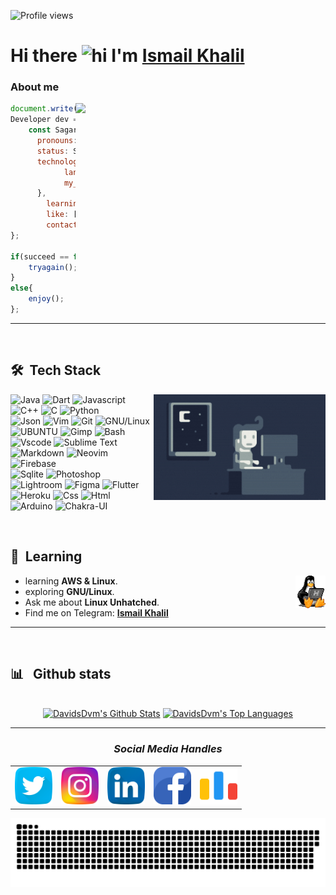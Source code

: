 ![Profile views](https://gpvc.arturio.dev/ShahriarShafin?v=3)

# Hi there <img src="https://user-images.githubusercontent.com/1303154/88677602-1635ba80-d120-11ea-84d8-d263ba5fc3c0.gif" width="28px" alt="hi"> I'm [Ismail Khalil](https://www.linkedin.com/in/ismail-khalil/)


### About me 

<img align='right' src="https://media.giphy.com/media/l0HlTy9x8FZo0XO1i/giphy.gif" width="400">

```js
document.write("Hello World!");
Developer dev = new Developer(ismail khalil);
    const Sagar = {
      pronouns: "he" | "his",
      status: Student,
      technologies:{
            language: [ Python, java, C++ ],
            my_libraries: [AWS, Linux --> Ubuntu, CLI ]
      },
        learning: [ Linux, AWS ],
        like: [ movies, music, cycling ],
        contact: ismail.k.aiub@gmail.com
};

if(succeed == false){
    tryagain();
}
else{
    enjoy();
};
```

---

<br/>


## 🛠 &nbsp;Tech Stack


<img width="275" alt="Night Coding" src="https://github.com/ismail-cs/ismail-cs/blob/main/images/Night-Coding.gif" align="right"/>

![Java](https://img.shields.io/badge/Java-ED8B00?style=flat&logo=java&logoColor=white)
![Dart](https://img.shields.io/badge/Dart-0175C2?style=flat&logo=dart&logoColor=white)
![Javascript](https://img.shields.io/badge/JavaScript-323330?style=flat&logo=javascript&logoColor=F7DF1E)
![C++](https://img.shields.io/badge/C%2B%2B-00599C?style=flat&logo=c%2B%2B&logoColor=white)
![C](https://img.shields.io/badge/C-00599C?style=flat&logo=c&logoColor=white)
![Python](https://img.shields.io/badge/Python-FFD43B?style=flat&logo=python&logoColor=darkgreen)\
![Json](https://img.shields.io/badge/json-5E5C5C?style=flat&logo=json&logoColor=white)
![Vim](https://img.shields.io/badge/-Vim-167F53?style=flat&logo=Vim&ligoColor=black)
![Git](https://img.shields.io/badge/GIT-E44C30?style=flat&logo=git&logoColor=white)
![GNU/Linux](https://img.shields.io/badge/Linux-FCC624?style=flat&logo=linux&logoColor=black)
![UBUNTU](https://img.shields.io/badge/UBUNTU-E44C30?style=flat&logo=ubuntu&logoColor=white)
![Gimp](https://img.shields.io/badge/gimp-5C5543?style=flat&logo=gimp&logoColor=white)
![Bash](https://img.shields.io/badge/GNU%20Bash-4EAA25?style=flat&logo=GNU%20Bash&logoColor=white)\
![Vscode](https://img.shields.io/badge/Visual_Studio_Code-0078D4?style=flat&logo=visual%20studio%20code&logoColor=white)
![Sublime Text](https://img.shields.io/badge/sublime_text-%23575757.svg?&style=flat&logo=sublime-text&logoColor=important)
![Markdown](https://img.shields.io/badge/Markdown-000000?style=flat&logo=markdown&logoColor=white)
![Neovim](https://img.shields.io/badge/NeoVim-%2357A143.svg?&style=flat&logo=neovim&logoColor=white)
![Firebase](https://img.shields.io/badge/firebase-ffca28?style=flat&logo=firebase&logoColor=black)\
![Sqlite](https://img.shields.io/badge/SQLite-07405E?style=flat&logo=sqlite&logoColor=white)
![Photoshop](https://img.shields.io/badge/Adobe%20Photoshop-31A8FF?style=flat&logo=Adobe%20Photoshop&logoColor=black)
![Lightroom](https://img.shields.io/badge/Adobe%20Lightroom-31A8FF?style=flat&logo=Adobe%20Lightroom&logoColor=white)
![Figma](https://img.shields.io/badge/Figma-F24E1E?style=flat&logo=figma&logoColor=white)
![Flutter](https://img.shields.io/badge/Flutter-02569B?style=flat&logo=flutter&logoColor=white)\
![Heroku](https://img.shields.io/badge/Heroku-430098?style=flat&logo=heroku&logoColor=white)
![Css](https://img.shields.io/badge/CSS3-1572B6?style=flat&logo=css3&logoColor=white)
![Html](https://img.shields.io/badge/HTML5-E34F26?style=flat&logo=html5&logoColor=white)
![Arduino](https://img.shields.io/badge/-Arduino-FFCF02?style=flat&logo=Arduino&ligoColor=black)
![Chakra-UI](https://img.shields.io/badge/Chakra--UI-319795?style=flat&logo=chakra-ui&logoColor=white)

<br/>

## 📖 &nbsp;Learning

- learning **AWS & Linux**. 
<img width="10%" align="right" alt="Github Image" src="https://github.com/ismail-cs/ismail-cs/blob/main/images/tux-linux-penguin.gif?raw=true" /><br>
- exploring **GNU/Linux**. <br>
- Ask me about **Linux Unhatched**. <br>
- Find me on Telegram: **[Ismail Khalil](https://t.me/ismail_cs)**<br>

---



<br/>

## 📊 &nbsp; Github stats

<!-- Bassed on: https://github.com/anuraghazra/github-readme-stats -->
<p align="center">
  <br/>
  <a href="https://github.com/ismail-cs/readme-stats"><img alt="DavidsDvm's Github Stats" src="https://github-readme-stats.vercel.app/api/?username=DavidsDvm&show_icons=true&count_private=true&theme=react&bg_color=1F222E&title_color=7cebf5&icon_color=2d7de4&show_icons=true&border_color=7cebf5&border_radius=10" height="192px"/></a>
  <a href="https://github.com/ismail-cs/readme-stats"><img alt="DavidsDvm's Top Languages" src="https://github-readme-stats.vercel.app/api/top-langs/?username=DavidsDvm&langs_count=8&layout=compact&theme=react&bg_color=1F222E&title_color=7cebf5&icon_color=2d7de4&show_icons=true&border_color=7cebf5&border_radius=10" height="192px"/></a>
  <br/>
  
</p>

---

<h3 align='center'><i>Social Media Handles</i></h3>
<p align='center'>
 
<table width="100" align='center'>
<tr>
    <td align='center' width="60">
        <a href="https://twitter.com/ismail__khalil_"><img src="https://github.com/ismail-cs/ismail-cs/blob/main/icons/twitter.png"></a>
    </td>
    <td align='center' width="60">
        <a href="https://www.instagram.com/ismail__khalil__/"><img src="https://github.com/ismail-cs/ismail-cs/blob/main/icons/instagram.png"></a>
    </td>
    <td align='center' width="60">
        <a href="https://www.linkedin.com/in/ismail-khalil/"><img src="https://github.com/ismail-cs/ismail-cs/blob/main/icons/linkedin.png"></a>
    </td>
    <td align='center' width="60">
        <a href="https://www.facebook.com/ismail.khalil.0"><img src="https://github.com/ismail-cs/ismail-cs/blob/main/icons/facebook.png"></a>
    </td>
    <td align='center' width="60">
        <a href="https://codeforces.com/profile/rojo_c."><img src="https://github.com/ismail-cs/ismail-cs/blob/main/icons/code-forces.png"></a>
    </td>
</tr>
</table>

</p>


<p align="center">
   <img src="https://github.com/ismail-cs/ismail-cs/blob/main/snake/github-contribution-grid-snake.svg" alt="snake">
</p>


